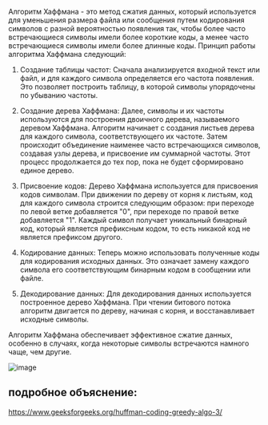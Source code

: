 
Алгоритм Хаффмана - это метод сжатия данных, который используется для уменьшения размера файла или сообщения путем кодирования символов с разной вероятностью появления так, чтобы более часто встречающиеся символы имели более короткие коды, а менее часто встречающиеся символы имели более длинные коды.
Принцип работы алгоритма Хаффмана следующий:

1. Создание таблицы частот: Сначала анализируется входной текст или файл, и для каждого символа определяется его частота появления. Это позволяет построить таблицу, в которой символы упорядочены по убыванию частоты.

2. Создание дерева Хаффмана: Далее, символы и их частоты используются для построения двоичного дерева, называемого деревом Хаффмана. Алгоритм начинает с создания листьев дерева для каждого символа, соответствующего их частоте. Затем происходит объединение наименее часто встречающихся символов, создавая узлы дерева, и присвоение им суммарной частоты. Этот процесс продолжается до тех пор, пока не будет сформировано единое дерево.

3. Присвоение кодов: Дерево Хаффмана используется для присвоения кодов символам. При движении по дереву от корня к листьям, код для каждого символа строится следующим образом: при переходе по левой ветке добавляется "0", при переходе по правой ветке добавляется "1". Каждый символ получает уникальный бинарный код, который является префиксным кодом, то есть никакой код не является префиксом другого.

4. Кодирование данных: Теперь можно использовать полученные коды для кодирования исходных данных. Это означает замену каждого символа его соответствующим бинарным кодом в сообщении или файле.

5. Декодирование данных: Для декодирования данных используется построенное дерево Хаффмана. При чтении битового потока алгоритм двигается по дереву, начиная с корня, и восстанавливает исходные символы.

Алгоритм Хаффмана обеспечивает эффективное сжатие данных, особенно в случаях, когда некоторые символы встречаются намного чаще, чем другие.


![image](https://github.com/Arlan-Z/Algorithms-and-data-structures/assets/122739941/702c8f52-2098-466a-bb11-c3430aea831a)

## подробное объяснение:

https://www.geeksforgeeks.org/huffman-coding-greedy-algo-3/


